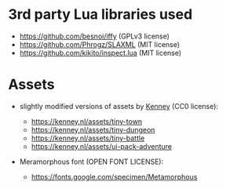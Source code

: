 # 3rd party Lua libraries used

- https://github.com/besnoi/iffy (GPLv3 license)
- https://github.com/Phrogz/SLAXML (MIT license)
- https://github.com/kikito/inspect.lua (MIT license)

# Assets

- slightly modified versions of assets by [Kenney](https://kenney.nl/assets) (CC0 license):
    - https://kenney.nl/assets/tiny-town
    - https://kenney.nl/assets/tiny-dungeon
    - https://kenney.nl/assets/tiny-battle
    - https://kenney.nl/assets/ui-pack-adventure

- Meramorphous font (OPEN FONT LICENSE):
    - https://fonts.google.com/specimen/Metamorphous
